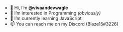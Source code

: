 - 👋 Hi, I’m **@vivaandevwagle**
- 👀 I’m interested in Programming *(obviously)*
- 🌱 I’m currently learning JavaScript
- 📫 You can reach me on my Discord (Blaze15#3226)

<!---
Oh so you are reading this? Never gonna give you up, Never gonna let you down, Never gonna run around and desert you.
--->
